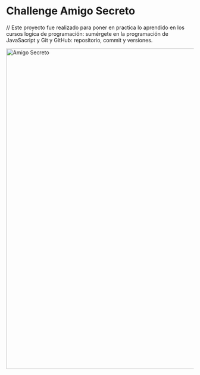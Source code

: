 # Challenge Amigo Secreto
// Este proyecto fue realizado para poner en practica lo aprendido en los cursos logica de programación: sumérgete en la programación de JavaSacript y Git y GitHub: repositorio, commit y versiones.

<img width="1947" height="860" alt="Amigo Secreto" src="https://github.com/user-attachments/assets/255851da-8201-4c18-a59e-143bf0102c00" />
